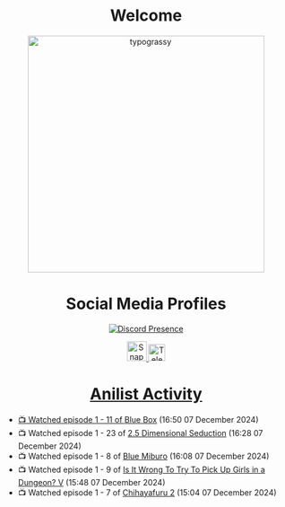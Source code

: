 <div align="center">

# Welcome
<a href="https://github.com/kawarimidoll/typograssy">
    <img alt="typograssy" src="https://typograssy.deno.dev/api?text=%E3%82%88%E3%81%86%E3%81%93%E3%81%9D%E3%81%BF%E3%81%AA%E3%81%95%E3%82%93%20-%20Sheby--&&l0=none&l1=82d9d0&l2=027353&l3=038c4c&l4=01402e&bg=none&frame=none&speed=100&comment=" width="421.99">
</a>

</div>

<div align="center">

# Social Media Profiles

[![Discord Presence](https://lanyard.cnrad.dev/api/612532963938271232)](https://discord.com/users/612532963938271232)


<a href="https://www.snapchat.com/add/a.sheby" title="Snapchat Profile">
    <img src="https://www.freepnglogos.com/uploads/snapchat-logo-png-0.png" width="35" alt="Snapchat Logo" />


<a href="https://t.me/ASheby" title="Telegram Profile">
    <img src="https://www.freepnglogos.com/uploads/telegram-logo-png-0.png" width="30" alt="Telegram Logo" />


</div>

<div align="center">

# Anilist Activity

</div>

<!-- ANILIST_ACTIVITY:start -->

-   📺 Watched episode 1 - 11 of [Blue Box](https://anilist.co/anime/170942) (16:50 07 December 2024)
-   📺 Watched episode 1 - 23 of [2.5 Dimensional Seduction](https://anilist.co/anime/158559) (16:28 07 December 2024)
-   📺 Watched episode 1 - 8 of [Blue Miburo](https://anilist.co/anime/169258) (16:08 07 December 2024)
-   📺 Watched episode 1 - 9 of [Is It Wrong To Try To Pick Up Girls in a Dungeon? V](https://anilist.co/anime/170732) (15:48 07 December 2024)
-   📺 Watched episode 1 - 7 of [Chihayafuru 2](https://anilist.co/anime/14397) (15:04 07 December 2024)

<!-- ANILIST_ACTIVITY:end -->
